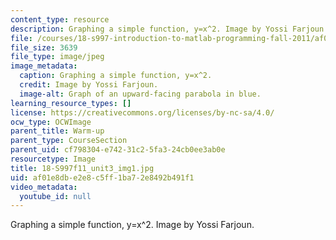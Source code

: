 ```yaml
---
content_type: resource
description: Graphing a simple function, y=x^2. Image by Yossi Farjoun.
file: /courses/18-s997-introduction-to-matlab-programming-fall-2011/af01e8dbe2e8c5ff1ba72e8492b491f1_18-S997f11_unit3_img1.jpg
file_size: 3639
file_type: image/jpeg
image_metadata:
  caption: Graphing a simple function, y=x^2.
  credit: Image by Yossi Farjoun.
  image-alt: Graph of an upward-facing parabola in blue.
learning_resource_types: []
license: https://creativecommons.org/licenses/by-nc-sa/4.0/
ocw_type: OCWImage
parent_title: Warm-up
parent_type: CourseSection
parent_uid: cf798304-e742-31c2-5fa3-24cb0ee3ab0e
resourcetype: Image
title: 18-S997f11_unit3_img1.jpg
uid: af01e8db-e2e8-c5ff-1ba7-2e8492b491f1
video_metadata:
  youtube_id: null
---
```

Graphing a simple function, y=x^2. Image by Yossi Farjoun.